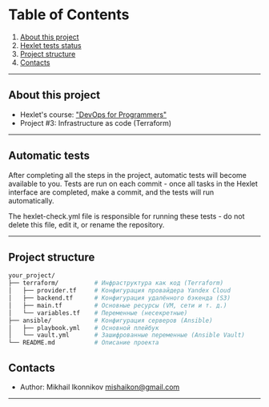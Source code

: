 # Table of Contents
1. [About this project](#about-this-project)
2. [Hexlet tests status](#hexlet-tests-and-linter-status)
3. [Project structure](#project-structure)
4. [Contacts](#contacts)

-----

## About this project
- Hexlet's course: ["DevOps for Programmers"](https://lite.al/VpBen)
- Project #3: Infrastructure as code (Terraform)

----

## Automatic tests

After completing all the steps in the project, automatic tests will become available to you. Tests are run on each commit - once all tasks in the Hexlet interface are completed, make a commit, and the tests will run automatically.

The hexlet-check.yml file is responsible for running these tests - do not delete this file, edit it, or rename the repository.

-----

## Project structure

```bash
your_project/
├── terraform/          # Инфраструктура как код (Terraform)
│   ├── provider.tf     # Конфигурация провайдера Yandex Cloud
│   ├── backend.tf      # Конфигурация удалённого бэкенда (S3)
│   ├── main.tf         # Основные ресурсы (VM, сети и т. д.)
│   └── variables.tf    # Переменные (несекретные)
├── ansible/            # Конфигурация серверов (Ansible)
│   ├── playbook.yml    # Основной плейбук
│   └── vault.yml       # Зашифрованные переменные (Ansible Vault)
└── README.md           # Описание проекта
```

## Contacts

- Author: Mikhail Ikonnikov <mishaikon@gmail.com>

----
